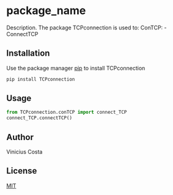 # package_name

Description. 
The package TCPconnection is used to:
	ConTCP: 
		- ConnectTCP

## Installation

Use the package manager [pip](https://pip.pypa.io/en/stable/) to install TCPconnection

```bash
pip install TCPconnection
```

## Usage

```python
from TCPconnection.conTCP import connect_TCP
connect_TCP.connectTCP()
```

## Author
Vinicius Costa

## License
[MIT](https://choosealicense.com/licenses/mit/)